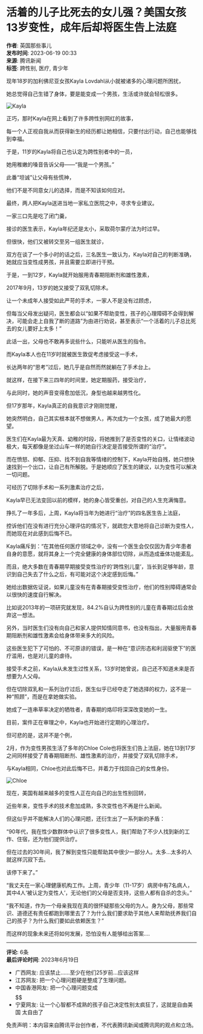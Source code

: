 # 活着的儿子比死去的女儿强？美国女孩13岁变性，成年后却将医生告上法庭

**作者**: 英国那些事儿  
**发布时间**: 2023-06-19 00:33  
**来源**: 腾讯新闻  
**标签**: 跨性别, 医疗, 青少年

现年18岁的加利佛尼亚女孩Kayla Lovdahl从小就被诸多的心理问题所困扰，

她总觉得自己生错了身体，要是能变成一个男孩，生活或许就会轻松很多。

![Kayla](https://inews.gtimg.com/newsapp_bt/0/1012205723968_6694/0)

正巧，那时Kayla在网上看到了许多跨性别网红的故事，

每一个人正视自我从而获得新生的经历都让她相信，只要付出行动，自己也能够找到幸福。

于是，11岁的Kayla将自己也认定为跨性别者中的一员，

她用稚嫩的嗓音告诉父母——“我是一个男孩。”

此番“坦诚”让父母有些慌神，

他们不是不同意女儿的选择，而是不知该如何应对。

最终，两人把Kayla送进当地一家私立医院之中，寻求专业建议。

一家三口先是吃了闭门羹，

接诊的医生表示，Kayla年纪还是太小，采取荷尔蒙疗法为时过早。

但很快，他们又被转交至另一组医生就诊，

双方在谈了一个多小时的话之后，三名医生一致认为，Kayla对自己的判断准确，她就应当变性成男孩，并且需要立即进行干预。

于是，一到12岁，Kayla就开始服用青春期阻断剂和雄性激素，

2017年9月，13岁的她又接受了双乳切除术。

让一个未成年人接受如此严苛的手术，一家人不是没有过顾虑，

但每当父母发出疑问，医生都会以“如果不帮助变性，孩子的心理障碍不会得到解决，可能会走上自我了断的道路”为由进行劝说，甚至表示“一个活着的儿子总比死去的女儿要好上太多！”

此话一出，父母也不敢再多说些什么，只能听从医生的指令。

而Kayla本人也在11岁时就被医生敦促考虑接受这一手术，

长达两年的“思考”过后，她几乎是自然而然就躺在了手术台上。

就这样，在接下来三四年的时间里，她定期服药，接受治疗，

与此同时，她的声音变得愈加低沉，身型也越来越男性化。

但17岁那年，Kayla真正的自我意识才刚刚觉醒，

她突然明白，自己其实根本就不想做男人，再次成为一个女孩，成了她最大的愿望。

医生们在Kayla最为天真、幼稚的时段，将她推到了是否变性的关口，让情绪波动极大，每天都像是坐过山车一样的她自行决定是否接受所谓的“治疗”。

而在愤怒、抑郁、压抑、找不到自我等情绪的控制下，Kayla开始自残，她只想快速找到一个出口，让自己有所解脱。于是她顺应了医生的建议，以为变性可以解决一切问题。

可经历了切除手术和一系列激素治疗之后，

Kayla早已无法变回以前的模样，她的身心皆受重创，对自己的人生充满悔意。

挣扎了一年多后，上周，Kayla将当年为她进行“治疗”的四名医生告上法庭，

控诉他们在没有进行充分心理评估的情况下，就疏忽大意地将自己诊断为变性人，而她现在对此感到后悔不已。

Kayla痛斥到：“在其他任何医疗领域之中，没有一个医生会仅仅因为青少年患者自身的意愿，就将其身上一个完全健康的身体部位切除，从而造成垂体功能紊乱。

而且，绝大多数在青春期早期接受变性治疗的‘跨性别儿童’，当长到足够年龄，意识到自己失去了什么之后，有可能对这个决定感到后悔。”

她给出数据佐证说，如果儿童没有在青春期接受变性治疗，他们的性别障碍通常会以很快的速度自行解决。

比如说2013年的一项研究就发现，84.2%自认为跨性别的儿童在青春期过后会放弃这一想法。

另外，当时医生们没有向自己和家人提供知情同意书，也没有指出，大量服用青春期阻断剂和雄性激素会给身体带来多大的风险。

这些医生犯下了可怕的、不可原谅的错误，是一种在“意识形态和利润驱使下”的医疗滥用，也是对儿童的虐待。

接受手术之前，Kayla从未发生过性关系，13岁时她曾说，自己还不知道未来是否想要为人父母。

但在切除双乳和一系列治疗过后，医生似乎已经夺走了她选择的权力，这不是一种“照顾”，而是在拿她做实验。

她成了一连串草率决定的牺牲者，青春期的烙印将深深改变她的一生。

目前，案件正在审理之中，Kayla也开始进行定期的心理治疗。

但可悲的是，这并不是个例，

2月，作为变性男孩生活了多年的Chloe Cole也将医生们告上法庭，她在13到17岁之间同样接受了青春期阻断剂、雄性激素的治疗，并接受了双乳切除手术，

与Kayla相同，Chloe也对此后悔不已，并着力于找回自己的女性身份。

![Chloe](https://inews.gtimg.com/newsapp_bt/0/1012205723968_6694/0)

现在，美国有越来越多的变性人正在向自己的出生性别回转，

近些年来，变性手术的技术愈加成熟，多次变性也不再是什么新闻。

但这似乎并不能解决人们的心理问题，还衍生出了一系列新的矛盾：

“90年代，我在性少数群体中认识了很多变性人，我们帮助了不少人找到新的工作、住宿，还为他们提供治疗。

但在过去的30年间，我了解到变性只能帮助其中很少一部分人。太多...太多的人就这样沉寂下去。

该停下来了。”

“我丈夫在一家心理健康机构工作。上周，青少年（11-17岁）病房中有7名病人，其中4人‘被认定为变性人’，无论他们的父母是否支持，这些人都有自杀的念头。”

“我不知道，作为一个母亲我现在真的很怀疑那些父母的为人。身为父母，那些常识、道德还有责任都跑到哪里去了？为什么我们要求助于其他人来帮助抚养我们自己的孩子？为什么我们要如此依赖医生？”

而这样的现象未来还将如何发展，恐怕没有人能够给出答案....

---

**评论**: 6条  
**最后评论时间**: 2023年6月19日  

- 广西网友: 应该禁止……至少在他们25岁前…应该这样
- 江苏网友: 把一个心理问题硬是整成了生理问题。
- 中国香港网友: 把一个心理问题变成 $$$$$$ 
- 宁夏网友: 让一个心智都不成熟的孩子自己决定性别太疯狂了，这就是自由美国 太自由了 

免责声明：本内容来自腾讯平台创作者，不代表腾讯新闻或腾讯网的观点和立场。